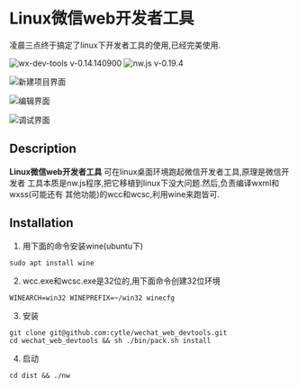 # Linux微信web开发者工具

凌晨三点终于搞定了linux下开发者工具的使用,已经完美使用.

![wx-dev-tools v-0.14.140900](https://img.shields.io/badge/wx_dev_tools-0.14.1409-green.svg)
![nw.js v-0.19.4](https://img.shields.io/badge/nw.js-v0.19.4-blue.svg)


![新建项目界面](https://github.com/cytle/wechat_web_devtools/raw/87d19c36f6931e05bd565c48cf0467f60e74ffde/images/%E5%B0%8F%E7%A8%8B%E5%BA%8F%E5%88%9B%E5%BB%BA.png)


![编辑界面](https://github.com/cytle/wechat_web_devtools/raw/87d19c36f6931e05bd565c48cf0467f60e74ffde/images/2017-03-27%2011-43-56%E5%B1%8F%E5%B9%95%E6%88%AA%E5%9B%BE.png)


![调试界面](https://github.com/cytle/wechat_web_devtools/raw/87d19c36f6931e05bd565c48cf0467f60e74ffde/images/2017-03-27%2011-44-34%E5%B1%8F%E5%B9%95%E6%88%AA%E5%9B%BE.png)


## Description
**Linux微信web开发者工具** 可在linux桌面环境跑起微信开发者工具,原理是微信开发者
工具本质是nw.js程序,把它移植到linux下没大问题.然后,负责编译wxml和wxss(可能还有
其他功能)的wcc和wcsc,利用wine来跑皆可.

## Installation

1. 用下面的命令安装wine(ubuntu下)

```console
sudo apt install wine
```

2. wcc.exe和wcsc.exe是32位的,用下面命令创建32位环境
```console
WINEARCH=win32 WINEPREFIX=~/win32 winecfg
```

3. 安装
```console
git clone git@github.com:cytle/wechat_web_devtools.git
cd wechat_web_devtools && sh ./bin/pack.sh install
```

4. 启动
```console
cd dist && ./nw
```

